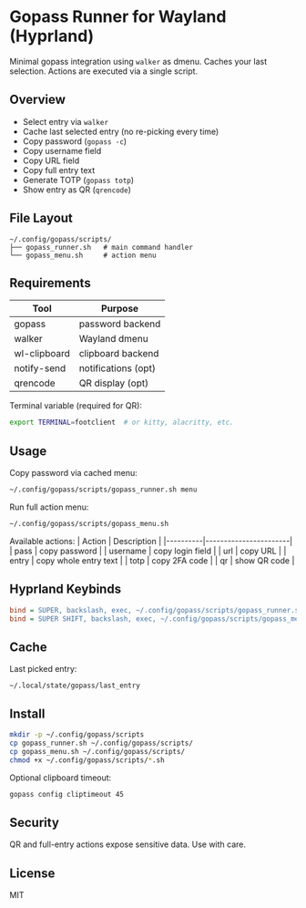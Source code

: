 # Gopass Runner for Wayland (Hyprland)

Minimal gopass integration using `walker` as dmenu. Caches your last selection. Actions are executed via a single script.

## Overview

- Select entry via `walker`
- Cache last selected entry (no re-picking every time)
- Copy password (`gopass -c`)
- Copy username field
- Copy URL field
- Copy full entry text
- Generate TOTP (`gopass totp`)
- Show entry as QR (`qrencode`)

## File Layout

```
~/.config/gopass/scripts/
├── gopass_runner.sh   # main command handler
└── gopass_menu.sh     # action menu
```

## Requirements

| Tool         | Purpose                |
|--------------|------------------------|
| gopass       | password backend       |
| walker       | Wayland dmenu          |
| wl-clipboard | clipboard backend      |
| notify-send  | notifications (opt)    |
| qrencode     | QR display (opt)       |

Terminal variable (required for QR):
```bash
export TERMINAL=footclient  # or kitty, alacritty, etc.
```

## Usage

Copy password via cached menu:
```bash
~/.config/gopass/scripts/gopass_runner.sh menu
```

Run full action menu:
```bash
~/.config/gopass/scripts/gopass_menu.sh
```

Available actions:
| Action   | Description           |
|----------|-----------------------|
| pass     | copy password         |
| username | copy login field      |
| url      | copy URL              |
| entry    | copy whole entry text |
| totp     | copy 2FA code         |
| qr       | show QR code          |

## Hyprland Keybinds

```ini
bind = SUPER, backslash, exec, ~/.config/gopass/scripts/gopass_runner.sh menu
bind = SUPER SHIFT, backslash, exec, ~/.config/gopass/scripts/gopass_menu.sh
```

## Cache

Last picked entry:
```
~/.local/state/gopass/last_entry
```

## Install

```bash
mkdir -p ~/.config/gopass/scripts
cp gopass_runner.sh ~/.config/gopass/scripts/
cp gopass_menu.sh ~/.config/gopass/scripts/
chmod +x ~/.config/gopass/scripts/*.sh
```

Optional clipboard timeout:
```bash
gopass config cliptimeout 45
```

## Security

QR and full-entry actions expose sensitive data. Use with care.

## License

MIT
